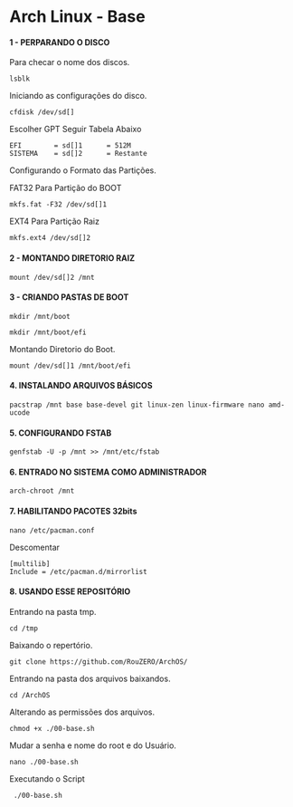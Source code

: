 # Arch Linux - Base

#### 1 - PERPARANDO O DISCO
Para checar o nome dos discos.
```
lsblk
```
Iniciando as configurações do disco.
```
cfdisk /dev/sd[]
```
Escolher GPT Seguir Tabela Abaixo
```
EFI        = sd[]1      = 512M
SISTEMA    = sd[]2      = Restante
```
Configurando o Formato das Partições.

FAT32 Para Partição do BOOT
```
mkfs.fat -F32 /dev/sd[]1
```
EXT4 Para Partição Raiz
```
mkfs.ext4 /dev/sd[]2
```
#### 2 - MONTANDO DIRETORIO RAIZ
```
mount /dev/sd[]2 /mnt
```
#### 3 - CRIANDO PASTAS DE BOOT
```
mkdir /mnt/boot
```
```
mkdir /mnt/boot/efi
```
Montando Diretorio do Boot.
```
mount /dev/sd[]1 /mnt/boot/efi
```
#### 4. INSTALANDO ARQUIVOS BÁSICOS
```
pacstrap /mnt base base-devel git linux-zen linux-firmware nano amd-ucode
```
#### 5. CONFIGURANDO FSTAB  
```
genfstab -U -p /mnt >> /mnt/etc/fstab
```
#### 6. ENTRADO NO SISTEMA COMO ADMINISTRADOR 
```
arch-chroot /mnt
```
#### 7. HABILITANDO PACOTES 32bits
```
nano /etc/pacman.conf
```
Descomentar
```
[multilib]
Include = /etc/pacman.d/mirrorlist
```
#### 8. USANDO ESSE REPOSITÓRIO
Entrando na pasta tmp.
```
cd /tmp
```
Baixando o repertório.
```
git clone https://github.com/RouZERO/ArchOS/
```
Entrando na pasta dos arquivos baixandos.
```
cd /ArchOS
```
Alterando as permissões dos arquivos.
```
chmod +x ./00-base.sh
```
Mudar a senha e nome do root e do Usuário.
```
nano ./00-base.sh
```
Executando o Script
```
 ./00-base.sh
```
